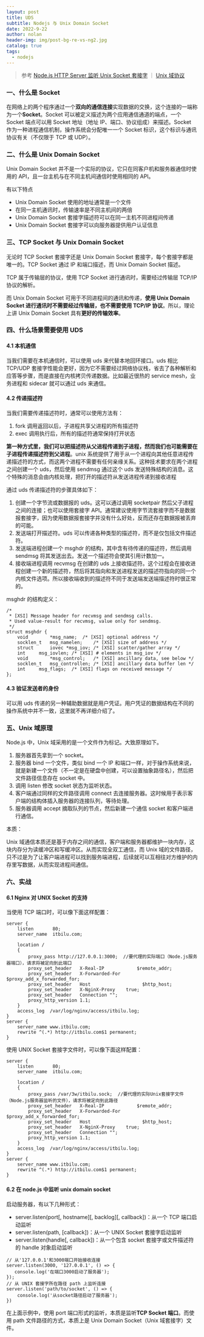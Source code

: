 ```yaml
---
layout: post
title: UDS
subtitle: Nodejs 与 Unix Domain Socket
date: 2022-9-22
author: nolan
header-img: img/post-bg-re-vs-ng2.jpg
catalog: true
tags:
  - nodejs
---
```


> 参考 [Node.js HTTP Server 监听 Unix Socket 套接字](https://itbilu.com/nodejs/core/EJd85BikZ.html) ｜ [Unix 域协议](https://juejin.cn/post/6844903877309906957)

### 一、什么是 Socket

在网络上的两个程序通过一个**双向的通信连接**实现数据的交换，这个连接的一端称为一个**Socket**。Socket 可以被定义描述为两个应用通信通道的端点，一个 Socket 端点可以用 Socket 地址（地址 IP、端口、协议组成）来描述。Socket 作为一种进程通信机制，操作系统会分配唯一一个 Socket 标识，这个标识与通讯协议有关（不仅限于 TCP 或 UDP）。

### 二、什么是 Unix Domain Socket

Unix Domain Socket 并不是一个实际的协议，它只在同客户机和服务器通信时使用的 API，且一台主机与在不同主机间通信时使用相同的 API。

有以下特点

- Unix Domain Socket 使用的地址通常是一个文件
- 在同一主机通讯时，传输速率是不同主机间的两倍
- Unix Domain Socket 套接字描述符可以在同一主机不同进程间传递
- Unix Domain Socket 套接字可以向服务器提供用户认证信息

### 三、TCP Socket 与 Unix Domain Socket

无论时 TCP Socket 套接字还是 Unix Domain Socket 套接字，每个套接字都是唯一的。TCP Socket 通过 IP 和端口描述，而 Unix Domain Socket 描述。

TCP 属于传输层的协议，使用 TCP Socket 进行通讯时，需要经过传输层 TCP/IP 协议的解析。

而 Unix Domain Socket 可用于不同进程间的通讯和传递，**使用 Unix Domain Socket 进行通讯时不需要经过传输层，也不需要使用 TCP/IP 协议**。所以，理论上讲 Unix Domain Socket 具有**更好的传输效率**。

### 四、什么场景需要使用 UDS

#### 4.1 本机通信

当我们需要在本机通信时，可以使用 uds 来代替本地回环接口。uds 相比 TCP/UDP 套接字性能会更好，因为它不需要经过网络协议栈，省去了各种解析和应答等步骤，而是直接在内核拷贝传递数据。比如最近很热的 service mesh，业务进程和 sidecar 就可以通过 uds 来通信。

#### 4.2 传递描述符

当我们需要传递描述符时，通常可以使用方法有：

1.  fork 调用返回以后，子进程共享父进程的所有描述符
2.  exec 调用执行后，所有的描述符通常保持打开状态

**第一种方式里，我们可以把描述符从父进程传递到子进程，然而我们也可能需要在子进程传递描述符到父进程**。unix 系统提供了用于从一个进程向其他任意进程传递描述符的方式，而这两个进程不需要有任何亲缘关系。这种技术要求在两个进程之间创建一个 uds，然后使用 sendmsg 通过这个 uds 发送特殊结构的消息。这个特殊的消息会由内核处理，把打开的描述符从发送进程传递到接收进程

通过 uds 传递描述符的步骤具体如下：

1.  创建一个字节流或数据报的 uds。这可以通过调用 socketpair 然后父子进程之间的连接；也可以使用套接字 API。通常建议使用字节流套接字而不是数据报套接字，因为使用数据报套接字并没有什么好处，反而还存在数据报被丢弃的可能。
2.  发送端打开描述符。uds 可以传递各种类型的描述符，而不是仅包括文件描述符。
3.  发送端进程创建一个 msghdr 的结构，其中含有待传递的描述符，然后调用 sendmsg 将其发送出去。发送一个描述符会使其引用计数加一。
4.  接收端进程调用 recvmsg 在创建的 uds 上接收描述符。这个过程会在接收进程创建一个新的描述符，然后将其指向和发送进程发送的描述符指向的同一个内核文件选项。所以接收端收到的描述符不同于发送端发送端描述符时很正常的。

msghdr 的结构定义：

```
/*
 * [XSI] Message header for recvmsg and sendmsg calls.
 * Used value-result for recvmsg, value only for sendmsg.
 */
struct msghdr {
	void		*msg_name;	/* [XSI] optional address */
	socklen_t	msg_namelen;	/* [XSI] size of address */
	struct		iovec *msg_iov;	/* [XSI] scatter/gather array */
	int		msg_iovlen;	/* [XSI] # elements in msg_iov */
	void		*msg_control;	/* [XSI] ancillary data, see below */
	socklen_t	msg_controllen;	/* [XSI] ancillary data buffer len */
	int		msg_flags;	/* [XSI] flags on received message */
};

```

#### 4.3 验证发送者的身份

可以用 uds 传递的另一种辅助数据就是用户凭证。用户凭证的数据结构在不同的操作系统中并不一致，这里就不再详细介绍了。

### 五、Unix 域原理

Node.js 中，Unix 域采用的是一个文件作为标记。大致原理如下。

1.  服务器首先拿到一个 socket。
2.  服务器 bind 一个文件，类似 bind 一个 IP 和端口一样，对于操作系统来说，就是新建一个文件（不一定是在硬盘中创建，可以设置抽象路径名），然后把文件路径信息存在 socket 中。
3.  调用 listen 修改 socket 状态为监听状态。
4.  客户端通过同样的文件路径调用 connect 去连接服务器。这时候用于表示客户端的结构体插入服务器的连接队列，等待处理。
5.  服务器调用 accept 摘取队列的节点，然后新建一个通信 socket 和客户端进行通信。

本质：

Unix 域通信本质还是基于内存之间的通信，客户端和服务器都维护一块内存，这块内存分为读缓冲区和写缓冲区。从而实现全双工通信，而 Unix 域的文件路径，只不过是为了让客户端进程可以找到服务端进程，后续就可以互相往对方维护的内存里写数据，从而实现进程间通信。

### 六、实战

#### 6.1 Nginx 对 UNIX Socket 的支持

当使用 TCP 端口时，可以像下面这样配置：

    server {
        listen       80;
        server_name  itbilu.com;

        location /
        {
            proxy_pass http://127.0.0.1:3000;  //要代理的实际端口（Node.js服务器端口），请求将被定向到此端口
            proxy_set_header   X-Real-IP            $remote_addr;
            proxy_set_header   X-Forwarded-For  $proxy_add_x_forwarded_for;
            proxy_set_header   Host                   $http_host;
            proxy_set_header   X-NginX-Proxy    true;
            proxy_set_header   Connection "";
            proxy_http_version 1.1;
        }
        access_log  /var/log/nginx/access/itbilu.log;
    }
    server {
        server_name www.itbilu.com;
        rewrite ^(.*) http://itbilu.com$1 permanent;
    }

使用 UNIX Socket 套接字文件时，可以像下面这样配置：

    server {
        listen       80;
        server_name  itbilu.com;

        location /
        {
            proxy_pass /var/3w/itbilu.sock;  //要代理的实际Unix套接字文件（Node.js服务器监听的文件），请求将被定向到此路径
            proxy_set_header   X-Real-IP            $remote_addr;
            proxy_set_header   X-Forwarded-For  $proxy_add_x_forwarded_for;
            proxy_set_header   Host                   $http_host;
            proxy_set_header   X-NginX-Proxy    true;
            proxy_set_header   Connection "";
            proxy_http_version 1.1;
        }
        access_log  /var/log/nginx/access/itbilu.log;
    }
    server {
        server_name www.itbilu.com;
        rewrite ^(.*) http://itbilu.com$1 permanent;
    }

#### 6.2 在 node.js 中监听 unix domain socket

启动服务器，有以下几种形式：

- server.listen(port\[, hostname]\[, backlog]\[, callback])：从一个 TCP 端口启动监听
- server.listen(path, \[callback])：从一个 UNIX Socket 套接字启动监听
- server.listen(handle\[, callback])：从一个包含 socket 套接字或文件描述符的 handle 对象启动监听

<!---->

    // 从'127.0.0.1'和3000端口开始接收连接
    server.listen(3000, '127.0.0.1', () => {
       console.log('在端口3000启动了服务器');
    });
    // 从 UNIX 套接字所在路径 path 上监听连接
    server.listen('path/to/socket', () => {
        console.log('从socket路径启动了服务器');
    })

在上面示例中，使用 port 端口形式的监听，本质是监听**TCP Socket 端口**。而使用 path 文件路径的方式，本质上是 Unix Domain Socket（Unix 域套接字）文件。
